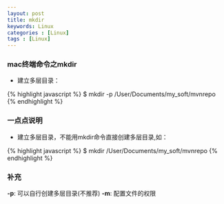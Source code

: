 ```yaml
---
layout: post
title: mkdir
keywords: Linux
categories : [Linux]
tags : [Linux]
---
```

### mac终端命令之mkdir

* 建立多层目录：

{% highlight javascript %}
$ mkdir -p /User/Documents/my_soft/mvnrepo
{% endhighlight %}

### 一点点说明

* 建立多层目录，不能用mkdir命令直接创建多层目录,如：

{% highlight javascript %}
$ mkdir /User/Documents/my_soft/mvnrepo
{% endhighlight %}

### 补充
**-p**: 可以自行创建多层目录(不推荐)
**-m**: 配置文件的权限


